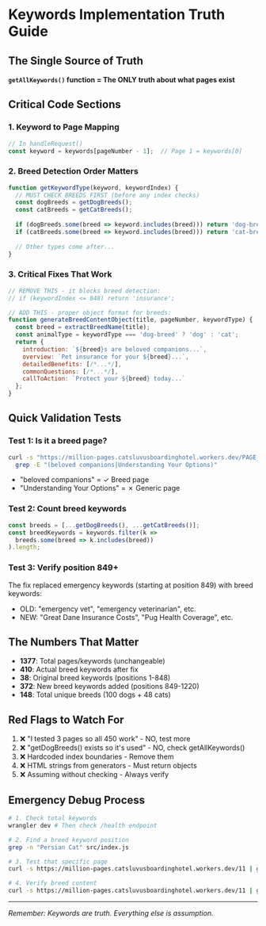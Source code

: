 # Keywords Implementation Truth Guide

## The Single Source of Truth
**`getAllKeywords()` function = The ONLY truth about what pages exist**

## Critical Code Sections

### 1. Keyword to Page Mapping
```javascript
// In handleRequest()
const keyword = keywords[pageNumber - 1];  // Page 1 = keywords[0]
```

### 2. Breed Detection Order Matters
```javascript
function getKeywordType(keyword, keywordIndex) {
  // MUST CHECK BREEDS FIRST (before any index checks)
  const dogBreeds = getDogBreeds();
  const catBreeds = getCatBreeds();
  
  if (dogBreeds.some(breed => keyword.includes(breed))) return 'dog-breed';
  if (catBreeds.some(breed => keyword.includes(breed))) return 'cat-breed';
  
  // Other types come after...
}
```

### 3. Critical Fixes That Work
```javascript
// REMOVE THIS - it blocks breed detection:
// if (keywordIndex <= 848) return 'insurance';

// ADD THIS - proper object format for breeds:
function generateBreedContentObject(title, pageNumber, keywordType) {
  const breed = extractBreedName(title);
  const animalType = keywordType === 'dog-breed' ? 'dog' : 'cat';
  return {
    introduction: `${breed}s are beloved companions...`,
    overview: `Pet insurance for your ${breed}...`,
    detailedBenefits: [/*...*/],
    commonQuestions: [/*...*/],
    callToAction: `Protect your ${breed} today...`
  };
}
```

## Quick Validation Tests

### Test 1: Is it a breed page?
```bash
curl -s "https://million-pages.catsluvusboardinghotel.workers.dev/PAGE_NUMBER" | \
  grep -E "(beloved companions|Understanding Your Options)"
```
- "beloved companions" = ✓ Breed page
- "Understanding Your Options" = ✗ Generic page

### Test 2: Count breed keywords
```javascript
const breeds = [...getDogBreeds(), ...getCatBreeds()];
const breedKeywords = keywords.filter(k => 
  breeds.some(breed => k.includes(breed))
).length;
```

### Test 3: Verify position 849+
The fix replaced emergency keywords (starting at position 849) with breed keywords:
- OLD: "emergency vet", "emergency veterinarian", etc.
- NEW: "Great Dane Insurance Costs", "Pug Health Coverage", etc.

## The Numbers That Matter
- **1377**: Total pages/keywords (unchangeable)
- **410**: Actual breed keywords after fix
- **38**: Original breed keywords (positions 1-848)
- **372**: New breed keywords added (positions 849-1220)
- **148**: Total unique breeds (100 dogs + 48 cats)

## Red Flags to Watch For
1. ❌ "I tested 3 pages so all 450 work" - NO, test more
2. ❌ "getDogBreeds() exists so it's used" - NO, check getAllKeywords()
3. ❌ Hardcoded index boundaries - Remove them
4. ❌ HTML strings from generators - Must return objects
5. ❌ Assuming without checking - Always verify

## Emergency Debug Process
```bash
# 1. Check total keywords
wrangler dev # Then check /health endpoint

# 2. Find a breed keyword position
grep -n "Persian Cat" src/index.js

# 3. Test that specific page
curl -s https://million-pages.catsluvusboardinghotel.workers.dev/11 | grep -A5 "<title>"

# 4. Verify breed content
curl -s https://million-pages.catsluvusboardinghotel.workers.dev/11 | grep "beloved companions"
```

---
*Remember: Keywords are truth. Everything else is assumption.*